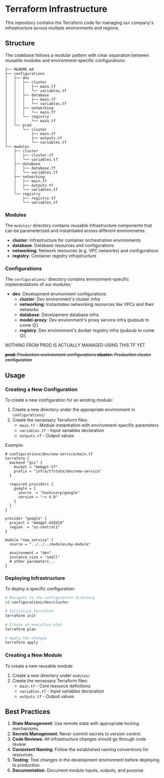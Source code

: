 # Terraform Infrastructure

This repository contains the Terraform code for managing our company's infrastructure across multiple environments and regions.

## Structure

The codebase follows a modular pattern with clear separation between reusable modules and environment-specific configurations:

```
├── README.md
├── configurations
│   ├── dev
│   │   ├── cluster
│   │   │   ├── main.tf
│   │   │   └── variables.tf
│   │   ├── database
│   │   │   ├── main.tf
│   │   │   └── variables.tf
│   │   ├── networking
│   │   │   └── main.tf
│   │   └── registry
│   │       └── main.tf
│   └── prod
│       └── cluster
│           ├── main.tf
│           ├── outputs.tf
│           └── variables.tf
└── modules
    ├── cluster
    │   ├── cluster.tf
    │   └── variables.tf
    ├── database
    │   ├── database.tf
    │   └── variables.tf
    ├── networking
    │   ├── main.tf
    │   ├── outputs.tf
    │   └── variables.tf
    └── registry
        ├── registry.tf
        └── variables.tf
```

### Modules

The `modules/` directory contains reusable infrastructure components that can be parameterized and instantiated across different environments:

- **cluster**: Infrastructure for container orchestration environments
- **database**: Database resources and configurations
- **networking**: Network resources (e.g. VPC networks) and configurations
- **registry**: Container registry infrastructure

### Configurations

The `configurations/` directory contains environment-specific implementations of our modules:

- **dev**: Development environment configurations
  - **cluster**: Dev environment's cluster infra
  - **networking**: Instantiates networking resources like VPCs and their networks
  - **database**: Development database infra
  - **model-proxy**: Dev environment's proxy service infra (pubsub to come 😉)
  - **registry**: Dev environment's docker registry infra (pubsub to come 😉)

NOTHING FROM PROD IS ACTUALLY MANAGED USING THIS TF YET

~~**prod**: Production environment configurations **cluster**: Production cluster configuration~~

## Usage

### Creating a New Configuration

To create a new configuration for an existing module:

1. Create a new directory under the appropriate environment in `configurations/`
2. Create the necessary Terraform files:
   - `main.tf` - Module instantiation with environment-specific parameters
   - `variables.tf` - Input variables declaration
   - `outputs.tf` - Output values

Example:

```hcl
# configurations/dev/new-service/main.tf
terraform {
  backend "gcs" {
    bucket = "memgpt-tf"
    prefix = "infra/tfstate/dev/new-service"
  }

  required_providers {
    google = {
      source  = "hashicorp/google"
      version = "~> 4.0"
    }
  }
}

provider "google" {
  project = "memgpt-428419"
  region  = "us-central1"
}

module "new_service" {
  source = "../../../modules/my-module"

  environment = "dev"
  instance_size = "small"
  # other parameters...
}
```

### Deploying Infrastructure

To deploy a specific configuration:

```bash
# Navigate to the configuration directory
cd configurations/dev/cluster

# Initialize Terraform
terraform init

# Create an execution plan
terraform plan

# Apply the changes
terraform apply
```

### Creating a New Module

To create a new reusable module:

1. Create a new directory under `modules/`
2. Create the necessary Terraform files:
   - `main.tf` - Core resource definitions
   - `variables.tf` - Input variables declaration
   - `outputs.tf` - Output values

## Best Practices

1. **State Management**: Use remote state with appropriate locking mechanisms.
2. **Secrets Management**: Never commit secrets to version control.
3. **Code Reviews**: All infrastructure changes should go through code review.
4. **Consistent Naming**: Follow the established naming conventions for resources.
5. **Testing**: Test changes in the development environment before deploying to production.
6. **Documentation**: Document module inputs, outputs, and purpose.
